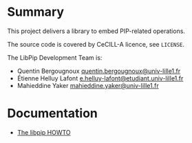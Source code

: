 # Summary

This project delivers a library to embed PIP-related operations.

The source code is covered by CeCILL-A licence, see `LICENSE`.

The LibPip Development Team is:

*   Quentin Bergougnoux <quentin.bergougnoux@univ-lille1.fr>
*   Étienne Helluy Lafont <e.helluy-lafont@etudiant.univ-lille1.fr>
*   Mahieddine Yaker <mahieddine.yaker@univ-lille1.fr>

# Documentation

* [The libpip HOWTO](Howto.md)
